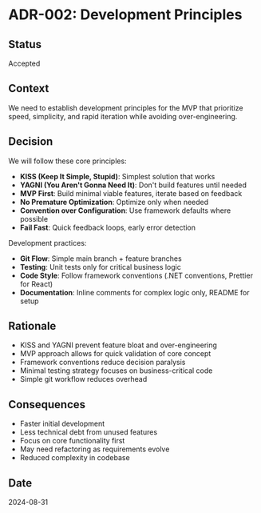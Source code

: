 # ADR-002: Development Principles

## Status
Accepted

## Context
We need to establish development principles for the MVP that prioritize speed, simplicity, and rapid iteration while avoiding over-engineering.

## Decision
We will follow these core principles:
- **KISS (Keep It Simple, Stupid)**: Simplest solution that works
- **YAGNI (You Aren't Gonna Need It)**: Don't build features until needed
- **MVP First**: Build minimal viable features, iterate based on feedback
- **No Premature Optimization**: Optimize only when needed
- **Convention over Configuration**: Use framework defaults where possible
- **Fail Fast**: Quick feedback loops, early error detection

Development practices:
- **Git Flow**: Simple main branch + feature branches
- **Testing**: Unit tests only for critical business logic
- **Code Style**: Follow framework conventions (.NET conventions, Prettier for React)
- **Documentation**: Inline comments for complex logic only, README for setup

## Rationale
- KISS and YAGNI prevent feature bloat and over-engineering
- MVP approach allows for quick validation of core concept
- Framework conventions reduce decision paralysis
- Minimal testing strategy focuses on business-critical code
- Simple git workflow reduces overhead

## Consequences
- Faster initial development
- Less technical debt from unused features
- Focus on core functionality first
- May need refactoring as requirements evolve
- Reduced complexity in codebase

## Date
2024-08-31